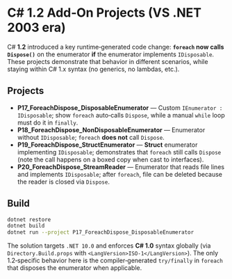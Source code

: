 # C# 1.2 Add‑On Projects (VS .NET 2003 era)

C# **1.2** introduced a key runtime‑generated code change: **`foreach` now calls `Dispose()`** on the enumerator **if** the enumerator implements `IDisposable`. These projects demonstrate that behavior in different scenarios, while staying within C# 1.x syntax (no generics, no lambdas, etc.).

## Projects
- **P17_ForeachDispose_DisposableEnumerator** — Custom `IEnumerator : IDisposable`; show `foreach` auto‑calls `Dispose`, while a manual `while` loop must do it in `finally`.
- **P18_ForeachDispose_NonDisposableEnumerator** — Enumerator without `IDisposable`; `foreach` **does not** call `Dispose`.
- **P19_ForeachDispose_StructEnumerator** — **Struct** enumerator implementing `IDisposable`; demonstrates that `foreach` still calls `Dispose` (note the call happens on a boxed copy when cast to interfaces).
- **P20_ForeachDispose_StreamReader** — Enumerator that reads file lines and implements `IDisposable`; after `foreach`, file can be deleted because the reader is closed via `Dispose`.

## Build
```bash
dotnet restore
dotnet build
dotnet run --project P17_ForeachDispose_DisposableEnumerator
```

The solution targets `.NET 10.0` and enforces **C# 1.0** syntax globally (via `Directory.Build.props` with `<LangVersion>ISO-1</LangVersion>`). The only 1.2‑specific behavior here is the compiler‑generated `try/finally` in `foreach` that disposes the enumerator when applicable.
